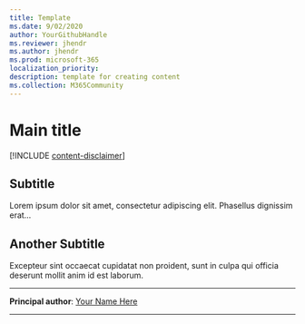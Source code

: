 ```yaml
---
title: Template
ms.date: 9/02/2020
author: YourGithubHandle
ms.reviewer: jhendr
ms.author: jhendr
ms.prod: microsoft-365
localization_priority: 
description: template for creating content
ms.collection: M365Community
---
```


# Main title

[!INCLUDE [content-disclaimer](includes/content-disclaimer.md)]

## Subtitle

Lorem ipsum dolor sit amet, consectetur adipiscing elit. Phasellus dignissim erat…

## Another Subtitle

Excepteur sint occaecat cupidatat non proident, sunt in culpa qui officia deserunt mollit anim id est laborum.

---

**Principal author**: [Your Name Here](http://www.linkedin.com/in/YourProfileLink)

---
